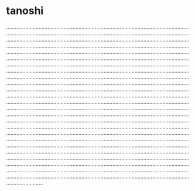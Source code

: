 # tanoshi

.....................................................................................................................................................................................................................................................................................................................................................................................................................................................................................................................................................................................................................................................................................................................................................................................................................................................................................................................................................................................................................................................................................................................................................................................................................................................................................................................................................................................................................................................................................................................................................................................................................................................................................................................................................................................................................................................................................................................................................................................................................................................................................................................................................................................................................................................................................................................................................................................................................................................................................................................................................................................................................................................................................................................................................................................................................................................................................................................................................................................................................................................................................................................................................................................................................................................